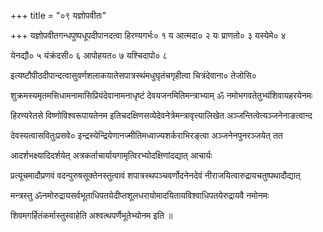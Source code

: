 +++
title = "०९ यज्ञोपवीतः"

+++
यज्ञोपवीतगन्धपुष्पधूपदीपानदत्वा हिरण्यगर्भः० १ य आत्मदा० २ यः प्राणतो० ३ यस्येमे० ४

येनद्यौ० ५ यंक्रंदसी० ६ आपोहयत० ७ यश्चिदापो० ८

इत्यष्टौपीठदीपान्दत्वासुवर्णशलाकयातेसपात्रस्थंमधुघृतंचगृहीत्वा चित्रंदेवाना० तेजोसि०

शुक्रमस्यमृतमसिधामनामासिप्रियंदेवानामनाधृष्टं देवयजनमितिमन्त्राभ्याम् ॐ नमोभगवतेतुभ्यंशिवायहरयेनमः

हिरण्यरेतसे विष्णोविश्वरूपायतेनम इतिचदक्षिणसव्येदेवनेत्रेमन्त्रावृत्त्यालिखेत अञ्जन्तित्वेत्यञ्जनेनाङत्वान्द

देवस्यत्वासवितुःप्रसवे० इन्द्रस्येन्द्रियेणानज्मीतिमध्वाज्यशर्कराभिरङ्त्वा अञ्जनेनपुनरञ्जयेत् तत

आदर्शभक्ष्यादिदर्शयेत् अत्रकर्ताचार्यायगामृत्विरभ्योदक्षिणांदद्यात् आचार्यः

प्रत्यूचमादौप्रणवं वदन्पुरुषसूक्तेनस्तुत्वावं शपात्रस्थपञ्चवर्णोदनेनदेवं नीराजयित्वारुद्रायचतुष्पथादौद्यात्

मन्त्रस्तु ॐनमोरुद्रायसर्वभूताधिपतयेदीप्तशूलधरायोमादयितायविश्वाधिपतयेरुद्रायवै नमोनमः

शिवमगर्हितंकर्मास्तुस्वाहेति अश्वत्थपर्णेभूतेभ्योनम इति ॥
